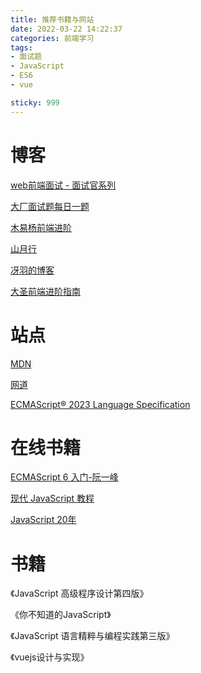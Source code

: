 ```yaml
---
title: 推荐书籍与网站
date: 2022-03-22 14:22:37
categories: 前端学习
tags: 
- 面试题
- JavaScript
- ES6
- vue

sticky: 999
---
```


# 博客

[web前端面试 - 面试官系列](https://vue3js.cn/interview/)

[大厂面试题每日一题](https://q.shanyue.tech/)

[木易杨前端进阶](https://muyiy.cn/)

[山月行](https://shanyue.tech/)

[冴羽的博客](https://github.com/mqyqingfeng/Blog)

[大圣前端进阶指南](https://shengxinjing.cn/)

# 站点

[MDN](https://developer.mozilla.org/zh-CN/)

[网道](https://wangdoc.com/)

[ECMAScript® 2023 Language Specification](https://tc39.es/ecma262/)

# 在线书籍

[ECMAScript 6 入门-阮一峰](https://es6.ruanyifeng.com/)

[现代 JavaScript 教程](https://zh.javascript.info/)

[JavaScript 20年](https://cn.history.js.org/)

# 书籍

《JavaScript 高级程序设计第四版》

《你不知道的JavaScript》

《JavaScript 语言精粹与编程实践第三版》

《vuejs设计与实现》
